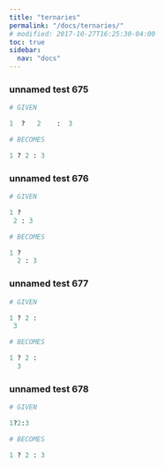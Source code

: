 ```yaml
---
title: "ternaries"
permalink: "/docs/ternaries/"
# modified: 2017-10-27T16:25:30-04:00
toc: true
sidebar:
  nav: "docs"
---
```

### unnamed test 675
```ruby
# GIVEN

1  ?   2    :  3

```
```ruby
# BECOMES

1 ? 2 : 3
```
### unnamed test 676
```ruby
# GIVEN

1 ?
 2 : 3

```
```ruby
# BECOMES

1 ?
  2 : 3
```
### unnamed test 677
```ruby
# GIVEN

1 ? 2 :
 3

```
```ruby
# BECOMES

1 ? 2 :
  3
```
### unnamed test 678
```ruby
# GIVEN

1?2:3

```
```ruby
# BECOMES

1 ? 2 : 3
```
